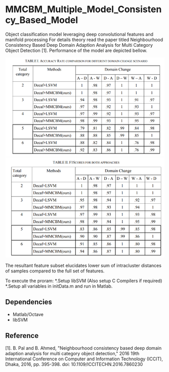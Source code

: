 # MMCBM_Multiple_Model_Consistency_Based_Model
Object classification model leveraging deep convolutional features and manifold processing
For details theory read the paper titled Neighbourhood Consistency Based Deep Domain Adaption Analysis for Multi Category Object Detection [1]. Performance of the model are depicted bellow.

![Accuracy Result](/Images/Table1.PNG)
![F1_Score](/Images/Table2.PNG)

The resultant feature subset elucidates lower sum of intracluster distances of samples compared to the full set of features.

To execute the proram:
*.Setup libSVM (Also setup C Compilers if required)
*.Setup all variables in initData.m and run in Matlab.

## Dependencies
* Matlab/Octave
* libSVM

## Reference
[1]. B. Pal and B. Ahmed, "Neighbourhood consistency based deep domain adaption analysis for multi category object detection," 2016 19th International Conference on Computer and Information Technology (ICCIT), Dhaka, 2016, pp. 395-398. doi: 10.1109/ICCITECHN.2016.7860230
